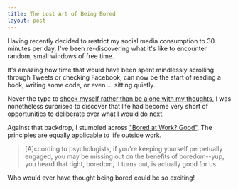 ```yaml
---
title: The Lost Art of Being Bored
layout: post
---
```


Having recently decided to restrict my social media consumption to 30
minutes per day, I've been re-discovering what it's like to encounter
random, small windows of free time.

It's amazing how time that would have been spent mindlessly scrolling
through Tweets or checking Facebook, can now be the start of reading a
book, writing some code, or even ... sitting quietly.

Never the type to
[shock myself rather than be alone with my thoughts][1], I was
nonetheless surprised to discover that life had become very short of
opportunities to deliberate over what I would do next.

Against that backdrop, I stumbled across
["Bored at Work? Good"][2]. The principles are equally applicable to
life outside work.

> [A]ccording to psychologists, if you're keeping yourself perpetually
> engaged, you may be missing out on the benefits of boredom--yup, you
> heard that right, boredom, it turns out, is actually good for us.

Who would ever have thought being bored could be so exciting!

[1]: http://news.sciencemag.org/brain-behavior/2014/07/people-would-rather-be-electrically-shocked-left-alone-their-thoughts
[2]: http://www.inc.com/jessica-stillman/bored-at-work-good.html
